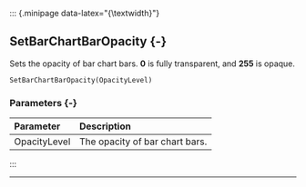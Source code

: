 ::: {.minipage data-latex="{\textwidth}"}
## SetBarChartBarOpacity {-}

Sets the opacity of bar chart bars. **0** is fully transparent, and **255** is opaque.

```{sql}
SetBarChartBarOpacity(OpacityLevel)
```

### Parameters {-}

**Parameter** | **Description**
| :-- | :-- |
OpacityLevel | The opacity of bar chart bars.
:::

***
